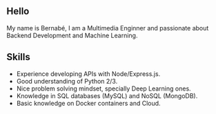 ## Hello            

My name is Bernabé, I am a Multimedia Enginner and passionate about Backend Development and Machine Learning.

## Skills   

* Experience developing APIs with Node/Express.js.
* Good understanding of Python 2/3.
* Nice problem solving mindset, specially Deep Learning ones.
* Knowledge in SQL databases (MySQL) and NoSQL (MongoDB).
* Basic knowledge on Docker containers and Cloud.